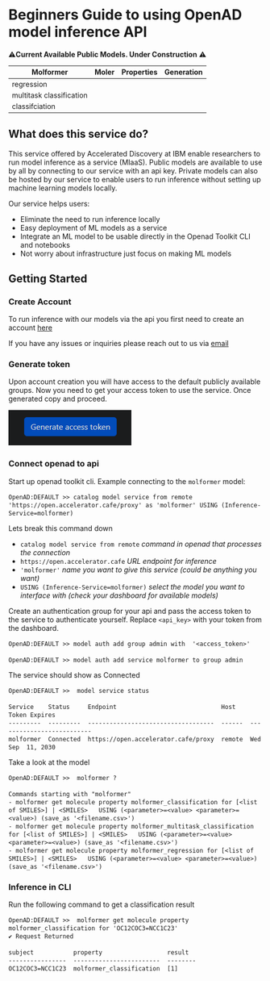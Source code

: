 # Beginners Guide to using OpenAD model inference API

⚠️**Current Available Public Models. Under Construction** ⚠️

| Molformer                 | Moler         | Properties| Generation|
| --------                  | --------      | --------  | --------  |
| regression                |               |           |           |
| multitask classification  |               |           |           |
| classifciation            |               |           |           |


## What does this service do?

This service offered by Accelerated Discovery at IBM enable researchers to run model inference as a service (MIaaS). Public models are available to use by all by connecting to our service with an api key. Private models can also be hosted by our service to enable users to run inference without setting up machine learning models locally.

Our service helps users:
- Eliminate the need to run inference locally
- Easy deployment of ML models as a service
- Integrate an ML model to be usable directly in the Openad Toolkit CLI and notebooks
- Not worry about infrastructure just focus on making ML models


## Getting Started

### Create Account
To run inference with our models via the api you first need to create an account [here](https://open.accelerator.cafe/)

If you have any issues or inquiries please reach out to us via [email](mailto:phil.downey1@ibm.com)

### Generate token
Upon account creation you will have access to the default publicly available groups. Now you need to get your access token to use the service. Once generated copy and proceed.

![alt text](/assets/proxy/access_token.png)

### Connect openad to api

Start up openad toolkit cli. Example connecting to the `molformer` model:
```shell
OpenAD:DEFAULT >> catalog model service from remote 'https://open.accelerator.cafe/proxy' as 'molformer' USING (Inference-Service=molformer)
```

Lets break this command down
- `catalog model service from remote` *command in openad that processes the connection*
- `https://open.accelerator.cafe` *URL endpoint for inference*
- `'molformer'` *name you want to give this service (could be anything you want)*
- `USING (Inference-Service=molformer)` *select the model you want to interface with (check your dashboard for available models)*

Create an authentication group for your api and pass the access token to the service to authenticate yourself. Replace `<api_key>` with your token from the dashboard.
```shell
OpenAD:DEFAULT >> model auth add group admin with  '<access_token>'

OpenAD:DEFAULT >> model auth add service molformer to group admin
```

The service should show as Connected
```shell
OpenAD:DEFAULT >>  model service status

Service    Status     Endpoint                             Host    Token Expires
---------  ---------  -----------------------------------  ------  --------------------------
molformer  Connected  https://open.accelerator.cafe/proxy  remote  Wed Sep  11, 2030
```

Take a look at the model
```shell
OpenAD:DEFAULT >>  molformer ?

Commands starting with "molformer"
- molformer get molecule property molformer_classification for [<list of SMILES>] | <SMILES>   USING (<parameter>=<value> <parameter>=<value>) (save_as '<filename.csv>')
- molformer get molecule property molformer_multitask_classification for [<list of SMILES>] | <SMILES>   USING (<parameter>=<value> <parameter>=<value>) (save_as '<filename.csv>')
- molformer get molecule property molformer_regression for [<list of SMILES>] | <SMILES>   USING (<parameter>=<value> <parameter>=<value>) (save_as '<filename.csv>')
```

### Inference in CLI

Run the following command to get a classification result
```shell
OpenAD:DEFAULT >>  molformer get molecule property molformer_classification for 'OC12COC3=NCC1C23'
✔ Request Returned

subject           property                  result
----------------  ------------------------  --------
OC12COC3=NCC1C23  molformer_classification  [1]
```